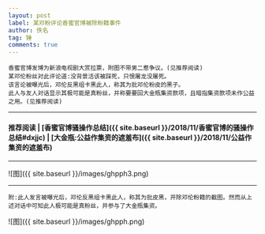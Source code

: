 ```yaml
---
layout: post
label: 某邓粉评论香蜜官博被除粉籍事件
author: 佚名
tag: 锤
comments: true
---
```


    香蜜官博发博为新浪电视剧大赏拉票，附图不带男二惹争议。(见推荐阅读)
    某邓伦粉丝对此评论道:没背景活该被踩死，只恨屠龙没屠死。
    该言论被曝光后，邓伦反黑组卡黑此人，称其为批邓伦粉皮的黑子。
    此人与友人对话显示其极可能是真粉丝，并称要要回大金瓶集资款项，且暗指集资款项未作公益之用。(见推荐阅读)

---

#### 推荐阅读 \| [香蜜官博骚操作总结]({{ site.baseurl }}/2018/11/香蜜官博的骚操作总结#dxjjc) \| [大金瓶:公益作集资的遮羞布]({{ site.baseurl }}/2018/11/公益作集资的遮羞布) 

---


![图]({{ site.baseurl }}/images/ghpph3.png)


---

    附:此人发言被曝光后，邓伦反黑组卡黑此人，称其为批皮黑，开除邓伦粉籍的截图。然而从上述对话中可知此人极可能是真粉丝，并参与了大金瓶集资。

![图]({{ site.baseurl }}/images/ghpph.png)

